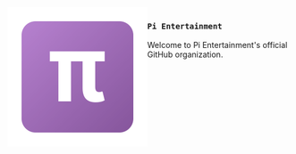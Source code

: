 <img src="./logo.svg" align="left" width="250"/>

### `Pi Entertainment`

Welcome to Pi Entertainment's official GitHub organization.